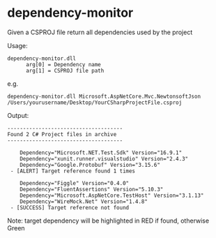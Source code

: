 # dependency-monitor
Given a CSPROJ file return all dependencies used by the project 


Usage:

```
dependency-monitor.dll 
      arg[0] = Dependency name
      arg[1] = CSPROJ file path
```
e.g.

```
dependency-monitor.dll Microsoft.AspNetCore.Mvc.NewtonsoftJson /Users/yourusername/Desktop/YourCSharpProjectFile.csproj
```

Output:

```
-------------------------------------
Found 2 C# Project files in archive
-------------------------------------

    Dependency="Microsoft.NET.Test.Sdk" Version="16.9.1" 
    Dependency="xunit.runner.visualstudio" Version="2.4.3" 
    Dependency="Google.Protobuf" Version="3.15.6" 
 - [ALERT] Target reference found 1 times

    Dependency="Figgle" Version="0.4.0" 
    Dependency="FluentAssertions" Version="5.10.3" 
    Dependency="Microsoft.AspNetCore.TestHost" Version="3.1.13" 
    Dependency="WireMock.Net" Version="1.4.8" 
 - [SUCCESS] Target reference not found

```

Note: target dependency will be highlighted in RED if found, otherwise Green
